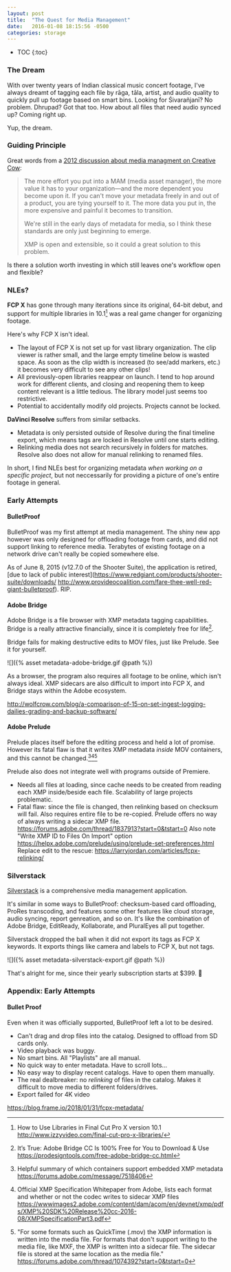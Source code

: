```yaml
---
layout: post
title:  "The Quest for Media Management"
date:   2016-01-08 18:15:56 -0500
categories: storage
---
```

* TOC
{:toc}

### The Dream

With over twenty years of Indian classical music concert footage, I've always dreamt of tagging each file by rāga, tāla, artist, and audio quality to quickly pull up footage based on smart bins. Looking for Śivarañjanī? No problem. Dhrupad? Got that too. How about all files that need audio synced up? Coming right up.

Yup, the dream.

### Guiding Principle

Great words from a [2012 discussion about media managment on Creative Cow](https://forums.creativecow.net/thread/335/26646):

> The more effort you put into a MAM (media asset manager), the more value it has to your organization—and the more dependent you become upon it. If you can't move your metadata freely in and out of a product, you are tying yourself to it. The more data you put in, the more expensive and painful it becomes to transition.
> 
> We're still in the early days of metadata for media, so I think these standards are only just beginning to emerge.
>
> XMP is open and extensible, so it could a great solution to this problem.

Is there a solution worth investing in which still leaves one's workflow open and flexible?

### NLEs?

**FCP X** has gone through many iterations since its original, 64-bit debut, and support for multiple libraries in 10.1[^1] was a real game changer for organizing footage. 

Here's why FCP X isn't ideal.

- The layout of FCP X is not set up for vast library organization. The clip viewer is rather small, and the large empty timeline below is wasted space. As soon as the clip width is increased (to see/add markers, etc.) it becomes very difficult to see any other clips!
- All previously-open libraries reappear on launch. I tend to hop around work for different clients, and closing and reopening them to keep content relevant is a little tedious. The library model just seems too restrictive.
- Potential to accidentally modify old projects. Projects cannot be locked.



**DaVinci Resolve** suffers from similar setbacks.

- Metadata is only persisted outside of Resolve during the final timeline export, which means tags are locked in Resolve until one starts editing.
- Relinking media does not search recursively in folders for matches. Resolve also does not allow for manual relinking to renamed files.



In short, I find NLEs best for organizing metadata *when working on a specific project*, but not neccessarily for providing a picture of one's entire footage in general.

### Early Attempts

#### BulletProof

BulletProof was my first attempt at media management. The shiny new app however was only designed for offloading footage from cards, and did not support linking to reference media. Terabytes of existing footage on a network drive can't really be copied somewhere else.

As of June 8, 2015 (v12.7.0 of the Shooter Suite), the application is retired, [due to lack of public interest](https://www.redgiant.com/products/shooter-suite/downloads/ http://www.provideocoalition.com/fare-thee-well-red-giant-bulletproof). RIP.

#### Adobe Bridge

Adobe Bridge is a file browser with XMP metadata tagging capabilities. Bridge is a really attractive financially, since it is completely free for life[^3].

Bridge fails for making destructive edits to MOV files, just like Prelude. See it for yourself.

![]({% asset metadata-adobe-bridge.gif @path %}) 

As a browser, the program also requires all footage to be online, which isn't always ideal. XMP sidecars are also difficult to import into FCP X, and Bridge stays within the Adobe ecosystem.

http://wolfcrow.com/blog/a-comparison-of-15-on-set-ingest-logging-dailies-grading-and-backup-software/

#### Adobe Prelude

Prelude places itself before the editing process and held a lot of promise. However its fatal flaw is that it writes XMP metadata *inside* MOV containers, and this cannot be changed.[^5][^4][^2]

Prelude also does not integrate well with programs outside of Premiere.

* Needs all files at loading, since cache needs to be created from reading each XMP inside/beside each file. Scalability of large projects problematic.
* Fatal flaw: since the file is changed, then relinking based on checksum will fail. Also requires entire file to be re-copied. Prelude offers no way of always writing a sidecar XMP file. https://forums.adobe.com/thread/1837913?start=0&tstart=0 Also note "Write XMP ID to Files On Import" option https://helpx.adobe.com/prelude/using/prelude-set-preferences.html Replace edit to the rescue: https://larryjordan.com/articles/fcpx-relinking/



### Silverstack

[Silverstack](http://pomfort.com/silverstack/overview.html) is a comprehensive media management application.

It's similar in some ways to BulletProof: checksum-based card offloading, ProRes transcoding, and features some other features like cloud storage, audio syncing, report genreation, and so on. It's like the combination of Adobe Bridge, EditReady, Kollaborate, and PluralEyes all put together.

Silverstack dropped the ball when it did not export its tags as FCP X keywords. It exports things like camera and labels to FCP X, but not tags.

![]({% asset metadata-silverstack-export.gif @path %}) 

That's alright for me, since their yearly subscription starts at $399. 🤤



### Appendix: Early Attempts

#### Bullet Proof

Even when it was officially supported, BulletProof left a lot to be desired.

- Can't drag and drop files into the catalog. Designed to offload from SD cards only.
- Video playback was buggy.
- No smart bins. All "Playlists" are all manual. 
- No quick way to enter metadata. Have to scroll lots...
- No easy way to display recent catalogs. Have to open them manually.
- The real dealbreaker: no *relinking* of files in the catalog. Makes it difficult to move media to different folders/drives.
- Export failed for 4K video



[^1]: How to Use Libraries in Final Cut Pro X version 10.1 <http://www.izzyvideo.com/final-cut-pro-x-libraries/> 
[^2]: "For some formats such as QuickTime (.mov) the XMP information is written into the media file. For formats that don't support writing to the media file, like MXF, the XMP is written into a sidecar file. The sidecar file is stored at the same location as the media file." <https://forums.adobe.com/thread/1074392?start=0&tstart=0>
[^3]: It’s True: Adobe Bridge CC Is 100% Free for You to Download & Use <https://prodesigntools.com/free-adobe-bridge-cc.html>
[^4]: Official XMP Specification Whitepaper from Adobe, lists each format and whether or not the codec writes to sidecar XMP files <https://wwwimages2.adobe.com/content/dam/acom/en/devnet/xmp/pdfs/XMP%20SDK%20Release%20cc-2016-08/XMPSpecificationPart3.pdf>
[^5]: Helpful summary of which containers support embedded XMP metadata <https://forums.adobe.com/message/7518406>

<https://blog.frame.io/2018/01/31/fcpx-metadata/>